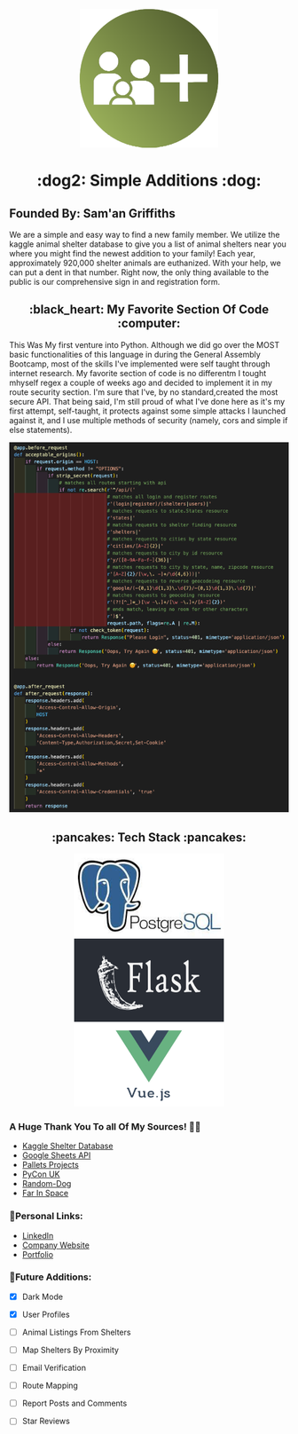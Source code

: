 <div align="center"><img src="./z_img/saLogo.png" alt="Simple Additions Logo" height="250vw" width="250vw"></div>
<h1 align='center'>:dog2: Simple Additions :dog:</h1>

## Founded By: Sam'an Griffiths

We are a simple and easy way to find a new family member. We utilize the kaggle animal shelter database to give you a list of animal shelters near you where you might find the newest addition to your family! Each year, approximately 920,000 shelter animals are euthanized. With your help, we can put a dent in that number. Right now, the only thing available to the public is our comprehensive sign in and registration form.




<h2 align="center">:black_heart: My Favorite Section Of Code :computer:</h2>
This Was My first venture into Python. Although we did go over the MOST basic functionalities of this language in during the General Assembly Bootcamp, most of the skills I've implemented were self taught through internet research. My favorite section of code is no differentm I tought mhyself regex a couple of weeks ago and decided to implement it in my route security section. I'm sure that I've, by no standard,created the most secure API. That being said, I'm still proud of what I've done here as it's my first attempt, self-taught, it protects against some simple attacks I launched against it, and I use multiple methods of security (namely, cors and simple if else statements).

![Api before and after request sections](./z_img/Code_Screenshot.png)

<h2 align="center">:pancakes: Tech Stack :pancakes:</h2>
<div align="center">
<img src="./z_img/psql.jpeg" alt="Simple Additions Logo" height="150px" width="270px">
<img src="./z_img/flask-1.png" alt="Simple Additions Logo" height="150px" width="270px">
<img src="./z_img/vuejs-logo.jpeg" alt="Simple Additions Logo" height="150px" width="270px">
</div>

### A Huge Thank You To all Of My Sources!	 :partying_face::tada:
- [Kaggle Shelter Database](https://www.kaggle.com/aaronschlegel/petfinder-animal-shelters-database/version/4)
- [Google Sheets API](https://developers.google.com/sheets/api/quickstart/python)
- [Pallets Projects](https://flask.palletsprojects.com/en/)
- [PyCon UK](https://www.youtube.com/watch?v=gJ7CnUX_7YQ)
- [Random-Dog](https://pypi.org/project/random-dog/)
- [Far In Space](https://www.farinspace.com/tag/sql-dump/)


### :bust_in_silhouette:Personal Links:
- [LinkedIn](https://www.linkedin.com/in/saman-griffiths/)
- [Company Website](https://simple-additions.netlify.app/)
- [Portfolio]()


### 	:bricks:Future Additions:

- [x] Dark Mode
- [x] User Profiles
- [ ] Animal Listings From Shelters
- [ ] Map Shelters By Proximity
- [ ] Email Verification
- [ ] Route Mapping
- [ ] Report Posts and Comments
- [ ] Star Reviews

